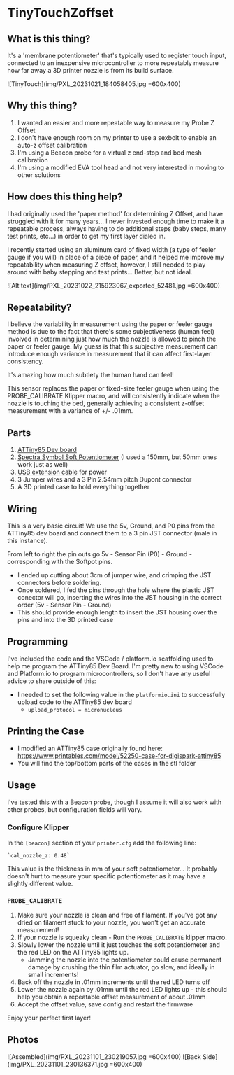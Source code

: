 # TinyTouchZoffset

## What is this thing?
It's a 'membrane potentiometer' that's typically used to register touch input, connected to an inexpensive microcontroller to more repeatably measure how far away a 3D printer nozzle is from its build surface.

![TinyTouch](img/PXL_20231021_184058405.jpg =600x400)

## Why this thing?
1. I wanted an easier and more repeatable way to measure my Probe Z Offset
2. I don't have enough room on my printer to use a sexbolt to enable an auto-z offset calibration 
3. I'm using a Beacon probe for a virtual z end-stop and bed mesh calibration
4. I'm using a modified EVA tool head and not very interested in moving to other solutions

## How does this thing help?
I had originally used the 'paper method' for determining Z Offset, and have struggled with it for many years... I never invested enough time to make it a repeatable process, always having to do additional steps (baby steps, many test prints, etc...) in order to get my first layer dialed in.

I recently started using an aluminum card of fixed width (a type of feeler gauge if you will) in place of a piece of paper, and it helped me improve my repeatability when measuring Z offset, however, I still needed to play around with baby stepping and test prints... Better, but not ideal. 

![Alt text](img/PXL_20231022_215923067_exported_52481.jpg =600x400)

## Repeatability?
I believe the variability in measurement using the paper or feeler gauge method is due to the fact that there's some subjectiveness (human feel) involved in determining just how much the nozzle is allowed to pinch the paper or feeler gauge. My guess is that this subjective measurement can introduce enough variance in measurement that it can affect first-layer consistency. 

It's amazing how much subtlety the human hand can feel!

This sensor replaces the paper or fixed-size feeler gauge when using the PROBE_CALIBRATE Klipper macro, and will consistently indicate when the nozzle is touching the bed, generally achieving a consistent z-offset measurement with a variance of +/- .01mm.

## Parts
1. [ATTiny85 Dev board](https://a.co/d/05ZdjdA)
2. [Spectra Symbol Soft Potentiometer](https://www.sparkfun.com/products/8680) (I used a 150mm, but 50mm ones work just as well) 
3. [USB extension cable](https://a.co/d/d9y83wm) for power
4. 3 Jumper wires and a 3 Pin 2.54mm pitch Dupont connector
5. A 3D printed case to hold everything together

## Wiring
This is a very basic circuit! We use the 5v, Ground, and P0 pins from the ATTiny85 dev board and connect them to a 3 pin JST connector (male in this instance).

From left to right the pin outs go 5v - Sensor Pin (P0) - Ground - corresponding with the Softpot pins.

* I ended up cutting about 3cm of jumper wire, and crimping the JST connectors before soldering.
* Once soldered, I fed the pins through the hole where the plastic JST conector will go, inserting the wires into the JST housing in the correct order (5v - Sensor Pin - Ground)
* This should provide enough length to insert the JST housing over the pins and into the 3D printed case

## Programming
I've included the code and the VSCode / platform.io scaffolding used to help me program the ATTiny85 Dev Board. I'm pretty new to using VSCode and Platform.io to program microcontrollers, so I don't have any useful advice to share outside of this:
- I needed to set the following value in the `platformio.ini` to successfully upload code to the ATTiny85 dev board 
   -  `upload_protocol = micronucleus` 

## Printing the Case
* I modified an ATTiny85 case originally found here: https://www.printables.com/model/52250-case-for-digispark-attiny85
* You will find the top/bottom parts of the cases in the stl folder

## Usage
I've tested this with a Beacon probe, though I assume it will also work with other probes, but configuration fields will vary.

### Configure Klipper
In the `[beacon]` section of your `printer.cfg` add the following line:

    `cal_nozzle_z: 0.48`

This value is the thickness in mm of your soft potentiometer... It probably doesn't hurt to measure your specific potentiometer as it may have a slightly different value.

### `PROBE_CALIBRATE`
1. Make sure  your nozzle is clean and free of filament. If you've got any dried on filament stuck to your nozzle, you won't get an accurate measurement!
1. If your nozzle is squeaky clean - Run the `PROBE_CALIBRATE` klipper macro.
1. Slowly lower the nozzle until it just touches the soft potentiometer and the red LED on the ATTiny85 lights up.
    - Jamming the nozzle into the potentiometer could cause permanent damage by crushing the thin film actuator, go slow, and ideally in small increments!
1. Back off the nozzle in .01mm increments until the red LED turns off
1. Lower the nozzle again by .01mm until the red LED lights up - this should help you obtain a repeatable offset measurement of about .01mm
1. Accept the offset value, save config and restart the firmware

Enjoy your perfect first layer! 

## Photos
![Assembled](img/PXL_20231101_230219057.jpg =600x400)
![Back Side](img/PXL_20231101_230136371.jpg =600x400)
